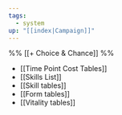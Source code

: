 ```yaml
---
tags:
  - system
up: "[[index|Campaign]]"
---
```

%% [[+ Choice & Chance]] %%

- [[Time Point Cost Tables]] 
- [[Skills List]] 
- [[Skill tables]] 
- [[Form tables]] 
- [[Vitality tables]] 